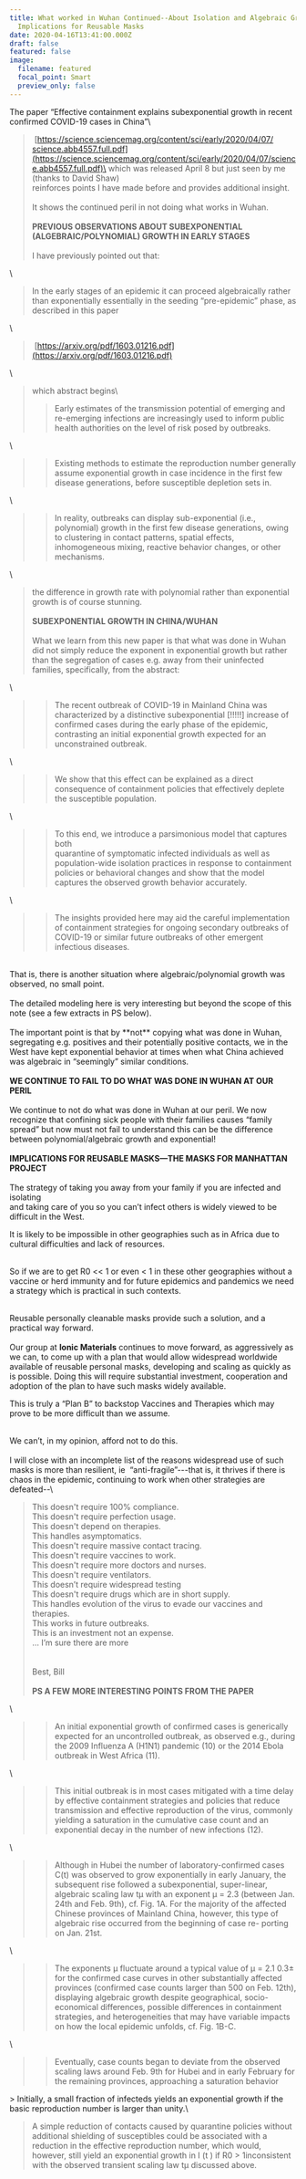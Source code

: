 ```yaml
---
title: What worked in Wuhan Continued--About Isolation and Algebraic Growth;
  Implications for Reusable Masks
date: 2020-04-16T13:41:00.000Z
draft: false
featured: false
image:
  filename: featured
  focal_point: Smart
  preview_only: false
---
```

The paper “Effective containment explains subexponential growth in recent confirmed COVID-19 cases in China”\
> [https://science.sciencemag.org​/content/sci/early/2020/04/07/​science.abb4557.full.pdf](https://science.sciencemag.org/content/sci/early/2020/04/07/science.abb4557.full.pdf)\
which was released April 8 but just seen by me (thanks to David Shaw)\
reinforces points I have made before and provides additional insight.\
\
It shows the continued peril in not doing what works in Wuhan.\
\
**PREVIOUS OBSERVATIONS ABOUT SUBEXPONENTIAL (ALGEBRAIC/POLYNOMIAL) GROWTH IN EARLY STAGES**\
\
I have previously pointed out that:

\
> In the early stages of an epidemic it can proceed algebraically rather than exponentially essentially in the seeding “pre-epidemic” phase, as described in this paper

\
> [https://arxiv.org/pdf/1603.012​16.pdf](https://arxiv.org/pdf/1603.01216.pdf)

\
> which abstract begins\
>> Early estimates of the transmission potential of emerging and re-emerging infections are increasingly used to inform public health authorities on the level of risk posed by outbreaks.

\
>> Existing methods to estimate the reproduction number generally assume exponential growth in case incidence in the first few disease generations, before susceptible depletion sets in.

\
>> In reality, outbreaks can display sub-exponential (i.e., polynomial) growth in the first few disease generations, owing to clustering in contact patterns, spatial effects, inhomogeneous mixing, reactive behavior changes, or other mechanisms.

\
> the difference in growth rate with polynomial rather than exponential growth is of course stunning.\
\
**SUBEXPONENTIAL GROWTH IN CHINA/WUHAN**\
\
What we learn from this new paper is that what was done in Wuhan did not simply reduce the exponent in exponential growth but rather than the segregation of cases e.g. away from their uninfected families, specifically, from the abstract:

\
>> The recent outbreak of COVID-19 in Mainland China was characterized by a distinctive  subexponential \[!!!!!] increase of confirmed cases during the early phase of the epidemic,  contrasting an initial exponential growth expected for an unconstrained outbreak.

\
>> We show that this effect can be explained as a direct consequence of containment policies that effectively deplete the susceptible population.

\
>> To this end, we introduce a parsimonious model that captures both\
> quarantine of symptomatic infected individuals as well as population-wide isolation practices in response to containment policies or behavioral changes and show that the model captures the observed growth behavior accurately.

\
>> The insights provided here may aid the careful implementation of containment strategies for ongoing secondary outbreaks of COVID-19  or similar future outbreaks of other emergent infectious diseases.

\
That is, there is another situation where algebraic/polynomial growth was observed, no small point.\
\
The detailed modeling here is very interesting but beyond the scope of this note (see a few extracts in PS below).\
\
The important point is that by \*\*not\*\* copying what was done in Wuhan, segregating e.g. positives and their potentially positive contacts, we in the West have kept exponential behavior at times when what China achieved was algebraic in “seemingly” similar conditions.\
\
**WE CONTINUE TO FAIL TO DO WHAT WAS DONE IN WUHAN AT OUR PERIL**\
\
We continue to not do what was done in Wuhan at our peril. We now recognize that confining sick people with their families causes “family spread” but now must not fail to understand this can be the difference between polynomial/algebraic growth and exponential!\
\
**IMPLICATIONS FOR REUSABLE MASKS—THE MASKS FOR MANHATTAN PROJECT**\
\
The strategy of taking you away from your family if you are infected and isolating\
and taking care of you so you can’t infect others is widely viewed to be difficult in the West.

It is likely to be impossible in other geographies such as in Africa due to cultural difficulties and lack of resources.

\
So if we are to get R0 << 1 or even < 1 in these other geographies without a vaccine or herd immunity and for future epidemics and pandemics we need a strategy which is practical in such contexts.

\
Reusable personally cleanable masks provide such a solution, and a practical way forward.\
\
Our group at **Ionic Materials** continues to move forward, as aggressively as we can, to come up with a plan that would allow widespread worldwide available of reusable personal masks, developing and scaling as quickly as is possible. Doing this will require substantial investment, cooperation and adoption of the plan to have such masks widely available.

This is truly a “Plan B” to backstop Vaccines and Therapies which may prove to be more difficult than we assume.

\
We can’t, in my opinion, afford not to do this.\
\
I will close with an incomplete list of the reasons widespread use of such masks is more than resilient, ie  “anti-fragile”---that is, it thrives if there is chaos in the epidemic, continuing to work when other strategies are defeated--\
> This doesn't require 100% compliance.\
> This doesn't require perfection usage.\
> This doesn't depend on therapies.\
> This handles asymptomatics.\
> This doesn't require massive contact tracing.\
> This doesn't require vaccines to work.\
> This doesn't require more doctors and nurses.\
> This doesn't require ventilators.\
> This doesn’t require widespread testing\
> This doesn't require drugs which are in short supply.\
> This handles evolution of the virus to evade our vaccines and therapies.\
> This works in future outbreaks.\
> This is an investment not an expense.\
> … I’m sure there are more\
\
\
Best, Bill\
\
**PS A FEW MORE INTERESTING POINTS FROM THE PAPER**

\
>> An initial exponential growth of confirmed cases is generically expected for an uncontrolled outbreak, as observed e.g., during the 2009 Influenza A (H1N1) pandemic (10) or the 2014 Ebola outbreak in West Africa (11).

\
>> This initial outbreak is in most cases mitigated with a time delay by effective containment strategies and policies that reduce transmission and effective reproduction of the virus, commonly yielding a saturation in the cumulative case count and an exponential decay in the number of new infections (12).

\
> >Although in Hubei the number of laboratory-confirmed cases C(t) was observed to grow exponentially in early January, the subsequent rise followed a subexponential, super-linear, algebraic scaling law tμ with an exponent μ = 2.3 (between Jan. 24th and Feb. 9th), cf. Fig. 1A.  For the majority of the affected Chinese provinces of Mainland China, however, this type of algebraic rise occurred from the beginning of case re- porting on Jan. 21st.

\
>> The exponents μ fluctuate around a typical value of μ = 2.1 0.3± for the confirmed case curves in other substantially affected provinces (confirmed case counts larger than 500 on Feb. 12th), displaying algebraic growth despite geographical, socio-economical differences, possible differences in containment strategies,  and heterogeneities that may have variable impacts on how the local epidemic unfolds, cf. Fig. 1B-C.

\
>> Eventually, case counts began to deviate from the observed scaling laws around Feb. 9th for Hubei and in early February for the remaining provinces, approaching a saturation behavior 

\> Initially, a small fraction of infecteds yields an exponential growth if the basic reproduction number is larger than unity.\
> A simple reduction of contacts caused by quarantine policies without additional shielding of susceptibles could be associated with a reduction in the effective reproduction number, which would, however, still yield an exponential growth in I (t ) if R0 > 1inconsistent with the observed transient scaling law tμ discussed above.